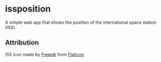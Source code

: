 # issposition
A simple web app that shows the position of the international space station (ISS).

## Attribution

ISS icon made by [Freepik](https://www.freepik.com) from [Flaticon](https://www.flaticon.com)
